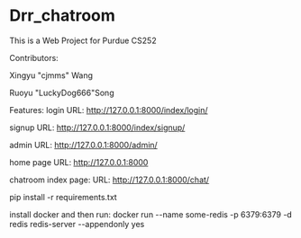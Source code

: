 # Drr_chatroom

This is a Web Project for Purdue CS252

Contributors:

Xingyu "cjmms" Wang

Ruoyu "LuckyDog666"Song


Features:
login     URL: http://127.0.0.1:8000/index/login/

signup    URL: http://127.0.0.1:8000/index/signup/

admin     URL: http://127.0.0.1:8000/admin/

home page URL: http://127.0.0.1:8000

chatroom index page:
          URL: http://127.0.0.1:8000/chat/



pip install -r requirements.txt

install docker and then run:
docker run --name some-redis  -p 6379:6379  -d redis redis-server --appendonly yes
